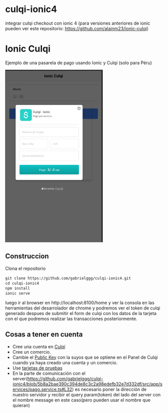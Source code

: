 # culqi-ionic4
integrar culqi checkout con ionic 4
(para versiones anteriores de ionic pueden ver este repositorio: https://github.com/alainm23/ionic-culqi)

# Ionic Culqi
Ejemplo de una pasarela de pago usando Ionic y Culqi (solo para Péru)

![Ionic Culqi Screenshot](https://github.com/alainm23/ionic-culqi/raw/master/screenshot-01.png)


## Construccion
Clona el repositorio
```
git clone https://github.com/gabrielggg/culqi-ionic4.git
cd culqi-ionic4
npm install
ionic serve
```
luego ir al browser en http://localhost:8100/home y ver la consola en las herramientas del desarrolador de chrome y podremos ver el token de culqi generado despues de submitir el form de culqi con los datos de la tarjeta con el que podremos realizar las transacciones posteriormente.
## Cosas a tener en cuenta
* Cree una cuenta en [Culqi](https://integ-panel.culqi.com/#/registro)
* Cree un comercio.
* Cambie el [Public Key](https://github.com/gabrielggg/culqi-ionic4/blob/master/src/app/services/pago.service.ts#L21) con la suyos que se optiene en el Panel de Culqi cuando ya haya creado una cuenta y un comercio.
* Use [tarjetas de pruebas](https://www.culqi.com/docs/#/desarrollo/tarjetas)
* En la parte de comunicación con el server(https://github.com/gabrielggg/culqi-ionic4/blob/5b8a2bae390c394de8c3c2a98edefb32e7d332df/src/app/services/pago.service.ts#L32) es necesario poner la dirección de nuestro servidor y recibir el query param(token) del lado del server con el nombre message en este caso(pero pueden usar el nombre que quieran) 
